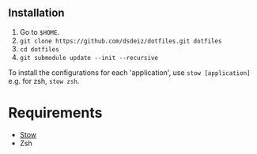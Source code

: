 ## Installation

1. Go to `$HOME`.
2. `git clone https://github.com/dsdeiz/dotfiles.git dotfiles`
3. `cd dotfiles`
4. `git submodule update --init --recursive`

To install the configurations for each 'application', use `stow [application]`
e.g. for zsh, `stow zsh`.

# Requirements

* [Stow][1]
* Zsh

[1]: http://www.gnu.org/software/stow/
